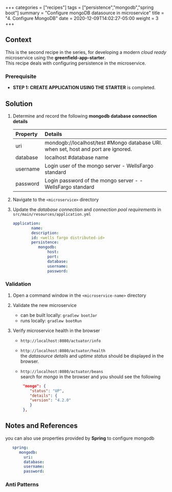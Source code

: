 +++
categories = ["recipes"]
tags = ["persistence","mongodb","spring boot"]
summary = "Configure mongoDB datasource in microservice"
title = "4. Configure MongoDB"
date = 2020-12-09T14:02:27-05:00
weight = 3
+++

## Context
This is the second recipe in the series, for developing a modern _cloud ready_ microservice using the **greenfield-app-starter**.  
This recipe deals with configuring persistence in the microservice.  

### Prerequisite

- **STEP 1: CREATE APPLICATION USING THE STARTER** is completed.

## Solution

1. Determine and record the following **mongodb database connection details** 

   | Property        | Details  |
   | :---            |    :----   | 
   | uri | mondogb://localhost/test #Mongo database URI. when set, host and port are ignored.
   | database | localhost #database  name  |
   | username | Login user of the mongo server - WellsFargo standard 
   | password | Login password of the mongo server - - WellsFargo standard
 
1. Navigate to the `<microservice>` directory
   
1. Update the _database connection_ and _connection pool requirements_ in `src/main/resources/application.yml`

   ```yml
   application:
           name:
           description:
           id: <wells fargo distributed-id>
           persistence:
              mongodb:
                  host:
                  port:
                  database:
                  username:
                  password:
    ```

### Validation

1. Open a command window in the `<microservice-name>` directory

1. Validate the new microservice
   - can be built locally: `gradlew bootJar`
   - runs locally: `gradlew bootRun`

1. Verify microservice health in the browser

   - `http://localhost:8080/actuator/info`
     
   - `http://localhost:8080/actuator/health`  
      the _datasource details_ and _uptime status_ should be displayed in the browser.
   
   - `http://localhost:8080/actuator/beans`  
     search for _mongo_ in the browser and you should see the following
     ```json
      "mongo": {
         "status": "UP",
         "details": {
         "version": "4.2.0"
         }
      },    
     ```

## Notes and References

  you can also use properties provided by **Spring** to configure mongodb
  ```yaml
     spring:
        mongodb:
          uri:    
          database:   
          username:
          password:
  ```

### Anti Patterns


